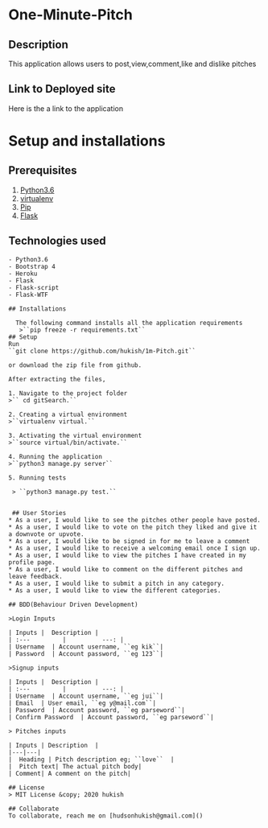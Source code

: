 # One-Minute-Pitch
## Description
This application allows users to post,view,comment,like and dislike pitches

## Link to Deployed site
Here is the a link to the application

# Setup and installations
## Prerequisites
1. [Python3.6](https://www.python.org/)
2. [virtualenv](https://docs.python-guide.org/dev/virtualenvs/)
3. [Pip](https://pypi.org/)
4.  [Flask](http://flask.pocoo.org/)

## Technologies used
```
- Python3.6
- Bootstrap 4
- Heroku
- Flask
- Flask-script
- Flask-WTF

## Installations

  The following command installs all the application requirements
   >``pip freeze -r requirements.txt``
## Setup
Run 
``git clone https://github.com/hukish/1m-Pitch.git``

or download the zip file from github.

After extracting the files, 

1. Navigate to the project folder
>`` cd gitSearch.`` 

2. Creating a virtual environment
>``virtualenv virtual.``

3. Activating the virtual environment
>``source virtual/bin/activate.``

4. Running the application
>``python3 manage.py server``

5. Running tests

 > ``python3 manage.py test.``


 ## User Stories
* As a user, I would like to see the pitches other people have posted.
* As a user, I would like to vote on the pitch they liked and give it a downvote or upvote.
* As a user, I would like to be signed in for me to leave a comment
* As a user, I would like to receive a welcoming email once I sign up.
* As a user, I would like to view the pitches I have created in my profile page.
* As a user, I would like to comment on the different pitches and leave feedback.
* As a user, I would like to submit a pitch in any category.
* As a user, I would like to view the different categories. 

## BDD(Behaviour Driven Development)

>Login Inputs

| Inputs |  Description |
| :---         |          ---: |
| Username  | Account username, ``eg kik``|
| Password  | Account password, ``eg 123``|

>Signup inputs

| Inputs |  Description |
| :---         |          ---: |
| Username  | Account username, ``eg jui``|
| Email  | User email, ``eg y@mail.com``|
| Password  | Account password, ``eg parseword``|
| Confirm Password  | Account password, ``eg parseword``|

> Pitches inputs

| Inputs | Description  |
|---|---|
|  Heading | Pitch description eg; ``love``  |
|  Pitch text| The actual pitch body|
| Comment| A comment on the pitch|

## License
> MIT License &copy; 2020 hukish

## Collaborate
To collaborate, reach me on [hudsonhukish@gmail.com]()

